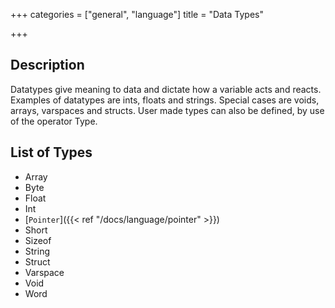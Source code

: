 +++
categories = ["general", "language"]
title = "Data Types"

+++

## Description

Datatypes give meaning to data and dictate how a variable acts and reacts. Examples of datatypes are ints, floats and strings. Special cases are voids, arrays, varspaces and structs. User made types can also be defined, by use of the operator Type.

## List of Types

- Array
- Byte
- Float
- Int
- [`Pointer`]({{< ref "/docs/language/pointer" >}})
- Short
- Sizeof
- String
- Struct
- Varspace
- Void
- Word
